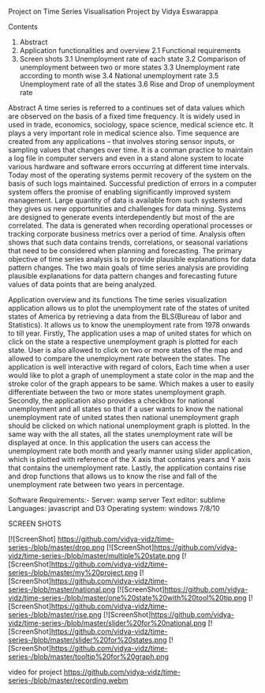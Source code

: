 Project on
Time Series Visualisation
Project by
Vidya Eswarappa

Contents
1. Abstract
2. Application functionalities and overview
       2.1 Functional requirements
3. Screen shots
       3.1  Unemployment rate of each state
       3.2  Comparison of unemployment between two or more states
       3.3  Unemployment rate according to month wise
       3.4  National unemployment rate
       3.5  Unemployment rate of all the states
       3.6  Rise and Drop of unemployment rate


Abstract
A time series is referred to a continues set of data values which are observed on the basis of a fixed time frequency. It is widely used in used in trade, economics, sociology, space science, medical science etc. It plays a very important role in medical science also. Time sequence are created from any applications – that involves storing sensor inputs, or sampling values that changes over time. It is a conman practice to maintain a log file in computer servers and even in a stand alone system to locate various hardware and software errors occurring at different time intervals. Today most of the operating systems permit recovery of the system on the basis of such logs maintained. Successful prediction of errors in a computer system offers the promise of enabling significantly improved system management. 
Large quantity of data is available from such systems and they gives us new opportunities and challenges for data mining. Systems are designed to generate events interdependently but most of the are correlated. The data is generated when recording operational processes or tracking corporate business metrics over a period of time. Analysis often shows that such data contains trends, correlations, or seasonal variations that need to be considered when planning and forecasting. The primary objective of time series analysis is to provide plausible explanations for data pattern changes. The two main goals of time series analysis are providing plausible explanations for data pattern changes and forecasting future values of data points that are being analyzed.

 Application overview and its functions
 The time series visualization application allows us to plot the unemployment rate of the states  of united states of America by retrieving a data from the BLS(Bureau of labor and Statistics). It allows us to know the unemployment rate from 1978 onwards to till year.
Firstly, The application uses a map of united states for which on click on the state a respective unemployment graph is plotted for each state. User is also allowed to click on two or more states of the map and allowed to compare the unemployment rate between the states. 
The application is well interactive with regard of colors, Each time when a user would like to plot a graph of unemployment  a state color in the map and the stroke color of the graph appears to be same. Which makes a user to easily differentiate between the two or more states unemployment graph.
Secondly, the application also provides a checkbox for national unemployment and all states so that if a user wants to know the national unemployment rate of united states then national unemployment graph should be clicked on which national unemployment graph is plotted. In the same way with the all states, all the states unemployment rate will be displayed at once.
In this application the users can access the unemployment rate both month and yearly manner using slider application, which is plotted with reference of the X axis that contains years and Y axis that contains the unemployment rate.
Lastly, the application contains rise and drop functions that allows us to know the rise and fall of the unemployment rate between two years in percentage.

Software Requirements:-
Server:  wamp server
Text editor: sublime
Languages: javascript and D3
Operating system: windows 7/8/10



SCREEN SHOTS

[![ScreenShot] https://github.com/vidya-vidz/time-series-/blob/master/drop.png
[![ScreenShot]https://github.com/vidya-vidz/time-series-/blob/master/multiple%20state.png
[![ScreenShot]https://github.com/vidya-vidz/time-series-/blob/master/my%20project.png
[![ScreenShot]https://github.com/vidya-vidz/time-series-/blob/master/national.png
[![ScreenShot]https://github.com/vidya-vidz/time-series-/blob/master/one%20state%20with%20tool%20tip.png
[![ScreenShot]https://github.com/vidya-vidz/time-series-/blob/master/rise.png
[![ScreenShot]https://github.com/vidya-vidz/time-series-/blob/master/slider%20for%20national.png
[![ScreenShot]https://github.com/vidya-vidz/time-series-/blob/master/slider%20for%20states.png
[![ScreenShot]https://github.com/vidya-vidz/time-series-/blob/master/tooltip%20for%20graph.png

video for project
https://github.com/vidya-vidz/time-series-/blob/master/recording.webm
